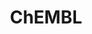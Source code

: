 ---
bigquery: https://console.cloud.google.com/bigquery?p=patents-public-data&d=ebi_chembl&page=dataset
citation: '"The ChEMBL database in 2017." Anna Gaulton, Anne Hersey, Michał Nowotka,
  A Patrícia Bento, Jon Chambers, David Mendez, Prudence Mutowo, Francis Atkinson,
  Louisa J Bellis, Elena Cibrián-Uhalte, Mark Davies, Nathan Dedman, Anneli Karlsson,
  María Paula Magariños, John P Overington, George Papadatos, Ines Smit, Andrew R
  Leach Nucleic acids Research (2017) 45 (Database Issue), D945-D954'
contributors: European Bioinformatics Institute
cost: None
description: ChEMBL Data is a manually curated database of small molecules used in
  drug discovery, including information about existing patented drugs.
documentation: 'schema: https://www.ebi.ac.uk/chembl/db_schema


  '
last_edit: 04/09/2022, 06:54:10
location: https://console.cloud.google.com/marketplace/product/google_patents_public_datasets/chembl
maintained_by: EMBL-EBI, an outstation of European Molecular Biology Laboratory
related_publications: '

  ChEMBL: towards direct deposition of bioassay data.


  Mendez D, Gaulton A, Bento AP, Chambers J, De Veij M, Félix E, Magariños MP, Mosquera
  JF, Mutowo P, Nowotka M, Gordillo-Marañón M, Hunter F, Junco L, Mugumbate G, Rodriguez-Lopez
  M, Atkinson F, Bosc N, Radoux CJ, Segura-Cabrera A, Hersey A, Leach AR.


  — Nucleic Acids Res. 2019; 47(D1):D930-D940. doi: 10.1093/nar/gky1075

  '
schema_fields:
- level3_description
- caloha_id
- orig_description
- target_desc
- ref_id
- withdrawn_reason
- submission_date
- std_act_id
- l8
- curated_by
- component_synonym
- hbd_lipinski
- molregno
- ddd_comment
- frac_code
- assay_cell_type
- standard_inchi
- bao_format
- stat
- tid_fixed
- abstract
- alert_name
- potential_duplicate
- usan_stem
- mc_target_name
- acd_most_apka
- irac_code
- tbl
- warning_type
- availability_type
- authors
- pchembl_value
- usan_stem_definition
- met_comment
- cidx
- full_molformula
- cell_source_tax_id
- last_page
- assay_id
- mw_monoisotopic
- issue
- mol_hrac_id
- bao_id
- ref_type
- site_id
- text_value
- smid
- research_stem
- normal_range_min
- direct_interaction
- cx_logd
- black_box_warning
- chirality
- topical
- mecref_id
- activity_id
- molecular_mechanism
- first_approval
- confidence_score
- mc_target_accession
- level4_description
- level1
- protein_class_desc
- cx_logp
- compound_key
- standard_upper_value
- bao_endpoint
- l6
- target_mapping
- l3
- entity_type
- met_id
- synonyms
- level2_description
- hbd
- binding_site_comment
- compd_id
- approval_date
- previous_company
- standard_units
- uberon_id
- molecule_type
- name
- co_stem_id
- syn_type
- level4
- num_alerts
- metabolite_record_id
- num_ro5_violations
- comments
- met_conversion
- ref_url
- parent_id
- protclasssyn_id
- last_active
- standard_type
- level3
- clo_id
- rtb
- who_extra
- warning_country
- route
- assay_test_type
- ddd_id
- pathway_id
- rgid
- normal_range_max
- frac_class_id
- upper_value
- warning_id
- mol_irac_id
- max_phase_for_ind
- patent_no
- l7
- trade_name
- ro3_pass
- ap_id
- therapeutic_flag
- class_type
- log_id
- component_type
- mutation
- l1
- assay_strain
- assay_tax_id
- assay_subcellular_fraction
- ddd_admr
- aspect
- qudt_units
- comp_class_id
- first_page
- strength
- src_assay_id
- src_description
- domain_description
- relationship
- acd_logp
- src_short_name
- lle
- chebi_par_id
- standard_value
- bei
- warning_year
- drug_record_id
- bto_id
- end_position
- enzyme_tid
- ingredient
- warning_class
- sequence_md5sum
- mol_atc_id
- usan_stem_id
- mc_tax_id
- src_compound_id
- who_name
- priority
- stem_class
- curation_comment
- db_version
- aidx
- source_domain_id
- standard_flag
- nda_type
- parent_type
- mc_organism
- published_units
- action_type
- isoform
- species_group_flag
- alert_set_id
- alogp
- src_id
- efo_id
- l4
- oc_id
- product_id
- hrac_class_id
- as_id
- parameter_type
- selectivity_comment
- published_relation
- atc_code
- cx_most_apka
- doc_id
- major_class
- patent_id
- alert_id
- max_phase
- compsyn_id
- related_tid
- cellosaurus_id
- activity_comment
- irac_class_id
- entity_id
- metref_id
- tissue_id
- oral
- natural_product
- description
- db_source
- active_molregno
- indication_class
- assay_param_id
- formulation_id
- warning_description
- mesh_id
- psa
- assay_desc
- drugind_id
- updated_on
- tax_id
- biocomp_id
- withdrawn_flag
- type
- status
- journal
- mec_id
- idx
- cpd_str_alert_id
- accession
- ad_type
- path
- short_name
- cell_ontology_id
- standard_inchi_key
- hrac_code
- version
- l5
- cx_most_bpka
- withdrawn_year
- relationship_desc
- comp_go_id
- data_validity_comment
- assay_tissue
- indref_id
- disease_efficacy
- full_mwt
- definition
- ddd_value
- title
- mol_frac_id
- qed_weighted
- inorganic_flag
- standard_relation
- cl_lincs_id
- level2
- updated_by
- pathway_key
- relation
- publication_number
- chembl_id
- label
- dosage_form
- molfile
- applicant_full_name
- ddd_units
- heavy_atoms
- parent_molregno
- target_type
- result_flag
- protein_class_id
- cell_id
- doc_type
- sei
- substrate_record_id
- assay_class_id
- acd_logd
- assay_organism
- volume
- company
- record_id
- start_position
- mechanism_of_action
- first_in_class
- usan_year
- l2
- level1_description
- sequence
- downgraded
- year
- enzyme_name
- domain_name
- polymer_flag
- value
- domain_id
- molsyn_id
- toid
- helm_notation
- ass_cls_map_id
- active_ingredient
- actsm_id
- confidence
- parenteral
- organism
- warnref_id
- domain_type
- cell_description
- prediction_method
- patent_expire_date
- assay_type
- units
- country
- predbind_id
- usan_substem
- structure_type
- smarts
- activity_count
- efo_term
- creation_date
- cell_name
- cell_source_tissue
- go_id
- sitecomp_id
- drug_substance_flag
- targcomp_id
- targrel_id
- level5
- patent_use_code
- hba_lipinski
- mechanism_comment
- uo_units
- canonical_smiles
- pubmed_id
- pref_name
- parameter_value
- source
- dosed_ingredient
- stem
- innovator_company
- prodrug
- component_id
- compound_name
- standard_text_value
- job_id
- molecular_species
- res_stem_id
- mw_freebase
- relationship_type
- num_lipinski_ro5_violations
- hba
- prod_pat_id
- tid
- variant_id
- site_residues
- le
- delist_flag
- site_name
- withdrawn_country
- aromatic_rings
- annotation
- parent_go_id
- published_value
- set_name
- ridx
- class_level
- acd_most_bpka
- doi
- protein_class_synonym
- subgroup
- mc_target_type
- mesh_heading
- assay_category
- homologue
- assay_source
- cell_source_organism
- drug_product_flag
- withdrawn_class
- published_type
shortname: chembl
tags:
- biotechnology
- health
- chemical
- bioinformatics
- medical
terms_of_use: CC BY-SA 3.0
title: ChEMBL
uuid: e232a192-965c-4ec9-904c-155b6dfe56c5
---